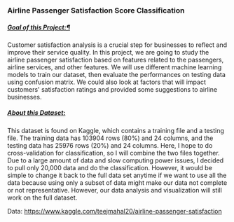 ### Airline Passenger Satisfaction Score Classification

##### <ins>Goal of this Project:¶</ins>
Customer satisfaction analysis is a crucial step for businesses to reflect and improve their service quality. In this project, we are going to study the airline passenger satisfaction based on features related to the passengers, airline services, and other features. We will use different machine learning models to train our dataset, then evaluate the performances on testing data using confusion matrix. We could also look at factors that will impact customers' satisfaction ratings and provided some suggestions to airline businesses.

##### <ins>About this Dataset:</ins>
This dataset is found on Kaggle, which contains a training file and a testing file. The training data has 103904 rows (80%) and 24 columns, and the testing data has 25976 rows (20%) and 24 columns. Here, I hope to do cross-validation for classification, so I will combine the two files together. Due to a large amount of data and slow computing power issues, I decided to pull only 20,000 data and do the classification. However, it would be simple to change it back to the full data set anytime if we want to use all the data because using only a subset of data might make our data not complete or not representative. However, our data analysis and visualization will still work on the full dataset.

Data: https://www.kaggle.com/teejmahal20/airline-passenger-satisfaction
